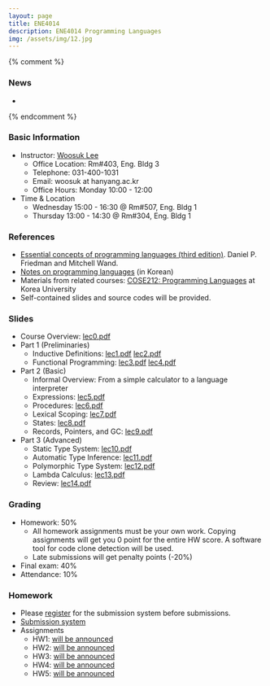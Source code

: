 ```yaml
---
layout: page
title: ENE4014
description: ENE4014 Programming Languages
img: /assets/img/12.jpg
---
```


{% comment %}
### News
* 
{% endcomment %}


### Basic Information
* Instructor: [Woosuk Lee](http://psl.hanynag.ac.kr)
  * Office Location: Rm#403, Eng. Bldg 3 
  * Telephone: 031-400-1031 
  * Email: woosuk at hanyang.ac.kr 
  * Office Hours: Monday 10:00 - 12:00 
* Time & Location
  * Wednesday 15:00 - 16:30 @ Rm#507, Eng. Bldg 1
  * Thursday 13:00 - 14:30 @ Rm#304, Eng. Bldg 1

### References
* [Essential concepts of programming languages (third edition)](http://www.amazon.com/gp/product/0262062798?ie=UTF8&tag=ucmbread-20&linkCode=as2&camp=1789&creative=9325&creativeASIN=0262062798). Daniel P. Friedman and Mitchell Wand.
* [Notes on programming languages](http://prl.korea.ac.kr/~pronto/home/courses/cose212/2018/pl-book-draft.pdf) (in Korean)
* Materials from related courses: [COSE212: Programming Languages](http://prl.korea.ac.kr/~pronto/home/courses/cose212/2018/) at Korea University
* Self-contained slides and source codes will be provided.

### Slides
* Course Overview: <a href="{{ page.profile.image | prepend: '/assets/course/ene4014/lec0.pdf' | prepend: site.baseurl | prepend: site.url }}">lec0.pdf</a>
* Part 1 (Preliminaries)
  * Inductive Definitions: <a href="{{ page.profile.image | prepend: '/assets/course/ene4014/lec1.pdf' | prepend: site.baseurl | prepend: site.url }}">lec1.pdf</a>  <a href="{{ page.profile.image | prepend: '/assets/course/ene4014/lec2.pdf' | prepend: site.baseurl | prepend: site.url }}">lec2.pdf</a>
  * Functional Programming: <a href="{{ page.profile.image | prepend: '/assets/course/ene4014/lec3.pdf' | prepend: site.baseurl | prepend: site.url }}">lec3.pdf</a>  <a href="{{ page.profile.image | prepend: '/assets/course/ene4014/lec4.pdf' | prepend: site.baseurl | prepend: site.url }}">lec4.pdf</a>
* Part 2 (Basic)
  * Informal Overview: From a simple calculator to a language interpreter
  * Expressions: [lec5.pdf]()
  * Procedures: [lec6.pdf]()
  * Lexical Scoping: [lec7.pdf]()
  * States: [lec8.pdf]()
  * Records, Pointers, and GC: [lec9.pdf]()
* Part 3 (Advanced)
  * Static Type System: [lec10.pdf]()
  * Automatic Type Inference: [lec11.pdf]()
  * Polymorphic Type System: [lec12.pdf]()
  * Lambda Calculus: [lec13.pdf]()
  * Review: [lec14.pdf]()

### Grading
* Homework: 50%
  * All homework assignments must be your own work. Copying assignments will get you 0 point for the entire HW score. A software tool for code clone detection will be used. 
  * Late submissions will get penalty points (-20%)
* Final exam: 40% 
* Attendance: 10% 


### Homework
* Please [register](http://psl.hanyang.ac.kr/ene4014/index.pl?action=regin) for the submission system before submissions.
* [Submission system](http://psl.hanyang.ac.kr/ene4014/)
* Assignments 
  * HW1: [will be announced]()
  * HW2: [will be announced]()
  * HW3: [will be announced]()
  * HW4: [will be announced]()
  * HW5: [will be announced]()

